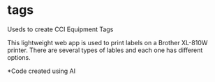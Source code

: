 # tags
Useds to create CCI Equipment Tags

This lightweight web app is used to print labels on a Brother XL-810W printer. There are several types of lables and each one has different options.

*Code created using AI
